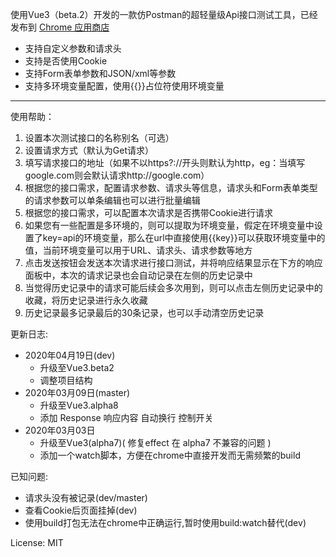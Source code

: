 使用Vue3（beta.2）开发的一款仿Postman的超轻量级Api接口测试工具，已经发布到 [Chrome 应用商店](https://chrome.google.com/webstore/detail/apitest/nenlipcaoobapddihcmlpjdoilcaomhe)

- 支持自定义参数和请求头
- 支持是否使用Cookie
- 支持Form表单参数和JSON/xml等参数
- 支持多环境变量配置，使用{{}}占位符使用环境变量

---

使用帮助：
1. 设置本次测试接口的名称别名（可选）
2. 设置请求方式（默认为Get请求）
3. 填写请求接口的地址（如果不以https?://开头则默认为http，eg：当填写google.com则会默认请求http://google.com）
4. 根据您的接口需求，配置请求参数、请求头等信息，请求头和Form表单类型的请求参数可以单条编辑也可以进行批量编辑
5. 根据您的接口需求，可以配置本次请求是否携带Cookie进行请求
6. 如果您有一些配置是多环境的，则可以提取为环境变量，假定在环境变量中设置了key=api的环境变量，那么在url中直接使用{{key}}可以获取环境变量中的值，当前环境变量可以用于URL、请求头、请求参数等地方
7. 点击发送按钮会发送本次请求进行接口测试，并将响应结果显示在下方的响应面板中，本次的请求记录也会自动记录在左侧的历史记录中
8. 当觉得历史记录中的请求可能后续会多次用到，则可以点击左侧历史记录中的收藏，将历史记录进行永久收藏
9. 历史记录最多记录最后的30条记录，也可以手动清空历史记录



更新日志:
- 2020年04月19日(dev)
    - 升级至Vue3.beta2
    - 调整项目结构
- 2020年03月09日(master)
    - 升级至Vue3.alpha8
    - 添加 Response 响应内容 自动换行 控制开关
- 2020年03月03日
    - 升级至Vue3(alpha7)( 修复effect 在 alpha7 不兼容的问题 )
    - 添加一个watch脚本，方便在chrome中直接开发而无需频繁的build

已知问题:
- 请求头没有被记录(dev/master)
- 查看Cookie后页面挂掉(dev)
- 使用build打包无法在chrome中正确运行,暂时使用build:watch替代(dev)

License: MIT